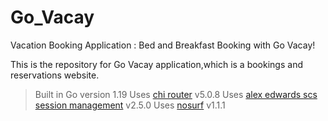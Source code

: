 # Go_Vacay
Vacation Booking Application : Bed and Breakfast Booking with Go Vacay!

This is the repository for Go Vacay application,which is a bookings and reservations website.

> Built in Go version 1.19
> Uses [chi router](https://github.com/go-chi/chi) v5.0.8
> Uses [alex edwards scs session management](https://github.com/alexedwards/scs) v2.5.0
> Uses [nosurf](https://github.com/justinas/nosurf) v1.1.1

